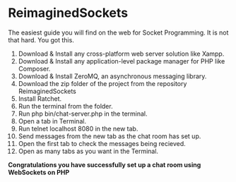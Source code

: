 # ReimaginedSockets
The easiest guide you will find on the web for Socket Programming. It is not that hard. You got this.
1. Download & Install any cross-platform web server solution like Xampp.
2. Download & Install any application-level package manager for PHP like Composer.
3. Download & Install ZeroMQ, an asynchronous messaging library.
4. Download the zip folder of the project from the repository ReimaginedSockets
5. Install Ratchet.
6. Run the terminal from the folder. 
7. Run php bin/chat-server.php in the terminal.
8. Open a tab in Terminal.
9. Run telnet localhost 8080 in the new tab.
10. Send messages from the new tab as the chat room has set up.
11. Open the first tab to check the messages being recieved.
12. Open as many tabs as you want in the Terminal.<br />


**Congratulations you have successfully set up a chat room using WebSockets on PHP**

